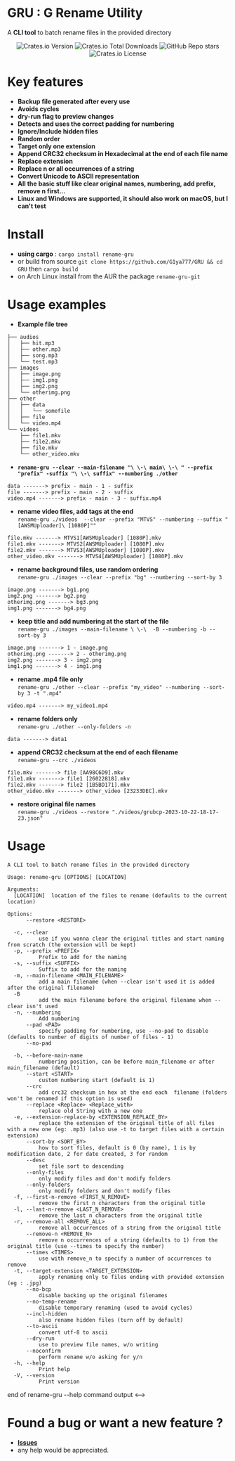 # GRU : G Rename Utility

A **CLI tool** to batch rename files in the provided directory

<div align="center">
<img alt="Crates.io Version" src="https://img.shields.io/crates/v/rename-gru">
<img alt="Crates.io Total Downloads" src="https://img.shields.io/crates/d/rename-gru">
<img alt="GitHub Repo stars" src="https://img.shields.io/github/stars/G1ya777/GRU">
<img alt="Crates.io License" src="https://img.shields.io/crates/l/rename-gru">

</div>

# Key features

- **Backup file generated after every use**
- **Avoids cycles**
- **dry-run flag to preview changes**
- **Detects and uses the correct padding for numbering**
- **Ignore/Include hidden files**
- **Random order**
- **Target only one extension**
- **Append CRC32 checksum in Hexadecimal at the end of each file name**
- **Replace extension**
- **Replace n or all occurrences of a string**
- **Convert Unicode to ASCII representation**
- **All the basic stuff like clear original names, numbering, add prefix, remove n first...**
- **Linux and Windows are supported, it should also work on macOS, but I can't test**

# Install

- **using cargo** : `cargo install rename-gru`
- or build from source `git clone https://github.com/G1ya777/GRU && cd GRU` then `cargo build`
- on Arch Linux install from the AUR the package `rename-gru-git`

# Usage examples

- **Example file tree**</br>

```
├── audios
│   ├── hit.mp3
│   ├── other.mp3
│   ├── song.mp3
│   └── test.mp3
├── images
│   ├── image.png
│   ├── img1.png
│   ├── img2.png
│   └── otherimg.png
├── other
│   ├── data
│   │   └── somefile
│   ├── file
│   └── video.mp4
└── videos
    ├── file1.mkv
    ├── file2.mkv
    ├── file.mkv
    └── other_video.mkv
```

- **`rename-gru --clear --main-filename "\ \-\ main\ \-\ " --prefix "prefix" -suffix "\ \-\ suffix" --numbering ./other`**

```
data -------> prefix - main - 1 - suffix
file -------> prefix - main - 2 - suffix
video.mp4 -------> prefix - main - 3 - suffix.mp4

```

- **rename video files, add tags at the end**<br />
  `rename-gru ./videos  --clear --prefix "MTVS" --numbering --suffix "[AWSMUploader]\ [1080P]""`

```
file.mkv -------> MTVS1[AWSMUploader] [1080P].mkv
file1.mkv -------> MTVS2[AWSMUploader] [1080P].mkv
file2.mkv -------> MTVS3[AWSMUploader] [1080P].mkv
other_video.mkv -------> MTVS4[AWSMUploader] [1080P].mkv

```

- **rename background files, use random ordering**<br />
  `rename-gru ./images --clear --prefix "bg" --numbering --sort-by 3`

```
image.png -------> bg1.png
img2.png -------> bg2.png
otherimg.png -------> bg3.png
img1.png -------> bg4.png

```

- **keep title and add numbering at the start of the file**<br />
  `rename-gru ./images --main-filename \ \-\  -B --numbering -b --sort-by 3`

```
image.png -------> 1 - image.png
otherimg.png -------> 2 - otherimg.png
img2.png -------> 3 - img2.png
img1.png -------> 4 - img1.png

```

- **rename .mp4 file only**<br />
  `rename-gru ./other --clear --prefix "my_video" --numbering --sort-by 3 -t ".mp4"`

```
video.mp4 -------> my_video1.mp4

```

- **rename folders only**<br />
  `rename-gru ./other --only-folders -n`

```
data -------> data1

```

- **append CRC32 checksum at the end of each filename**<br />
  `rename-gru --crc ./videos`

```
file.mkv -------> file [AA98C6D9].mkv
file1.mkv -------> file1 [26022818].mkv
file2.mkv -------> file2 [1B5BD171].mkv
other_video.mkv -------> other_video [23233DEC].mkv

```

- **restore original file names**<br />
  `rename-gru ./videos --restore "./videos/grubcp-2023-10-22-18-17-23.json"`

# Usage

<!-- rename-gru --help output -->

```
A CLI tool to batch rename files in the provided directory

Usage: rename-gru [OPTIONS] [LOCATION]

Arguments:
  [LOCATION]  location of the files to rename (defaults to the current location)

Options:
      --restore <RESTORE>

  -c, --clear
          use if you wanna clear the original titles and start naming from scratch (the extension will be kept)
  -p, --prefix <PREFIX>
          Prefix to add for the naming
  -s, --suffix <SUFFIX>
          Suffix to add for the naming
  -m, --main-filename <MAIN_FILENAME>
          add a main filename (when --clear isn't used it is added after the original filename)
  -B
          add the main filename before the original filename when --clear isn't used
  -n, --numbering
          Add numbering
      --pad <PAD>
          specify padding for numbering, use --no-pad to disable (defaults to number of digits of number of files - 1)
      --no-pad

  -b, --before-main-name
          numbering position, can be before main_filename or after main_filename (default)
      --start <START>
          custom numbering start (default is 1)
      --crc
          add crc32 checksum in hex at the end each  filename (folders won't be renamed if this option is used)
      --replace <Replace> <Replace_with>
          replace old String with a new one
  -e, --extension-replace-by <EXTENSION_REPLACE_BY>
          replace the extension of the original title of all files with a new one (eg: .mp3) (also use -t to target files with a certain extension)
      --sort-by <SORT_BY>
          how to sort files, default is 0 (by name), 1 is by modification date, 2 for date created, 3 for random
      --desc
          set file sort to descending
      --only-files
          only modify files and don't modify folders
      --only-folders
          only modify folders and don't modify files
  -f, --first-n-remove <FIRST_N_REMOVE>
          remove the first n characters from the original title
  -l, --last-n-remove <LAST_N_REMOVE>
          remove the last n characters from the original title
  -r, --remove-all <REMOVE_ALL>
          remove all occurrences of a string from the original title
      --remove-n <REMOVE_N>
          remove n occurrences of a string (defaults to 1) from the original title (use --times to specify the number)
      --times <TIMES>
          use with remove_n to specify a number of occurrences to remove
  -t, --target-extension <TARGET_EXTENSION>
          apply renaming only to files ending with provided extension (eg : .jpg)
      --no-bcp
          disable backing up the original filenames
      --no-temp-rename
          disable temporary renaming (used to avoid cycles)
      --incl-hidden
          also rename hidden files (turn off by default)
      --to-ascii
          convert utf-8 to ascii
      --dry-run
          use to preview file names, w/o writing
      --noconfirm
          perform rename w/o asking for y/n
  -h, --help
          Print help
  -V, --version
          Print version
```

<!--> end of rename-gru --help command output <-->

# Found a bug or want a new feature ?

- **[Issues](https://github.com/G1ya777/GRU/issues/new)**
- any help would be appreciated.
